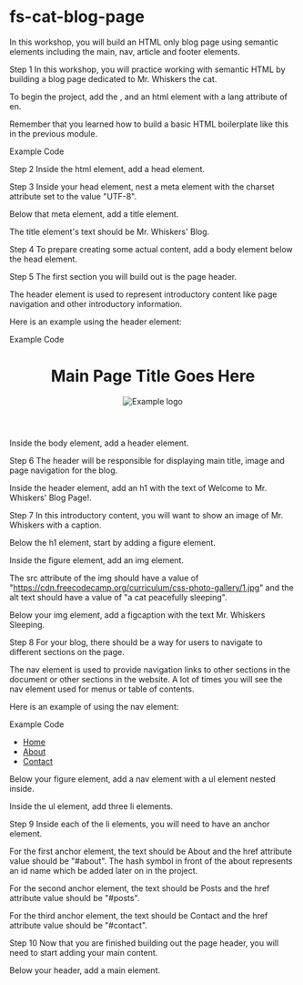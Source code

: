 # fs-cat-blog-page

In this workshop, you will build an HTML only blog page using semantic elements including the main, nav, article and footer elements.

Step 1
In this workshop, you will practice working with semantic HTML by building a blog page dedicated to Mr. Whiskers the cat.

To begin the project, add the <!DOCTYPE html>, and an html element with a lang attribute of en.

Remember that you learned how to build a basic HTML boilerplate like this in the previous module.

Example Code
<!DOCTYPE html>
<html lang="en">
<!--all other elements go here-->
</html>

Step 2
Inside the html element, add a head element.

Step 3
Inside your head element, nest a meta element with the charset attribute set to the value "UTF-8".

Below that meta element, add a title element.

The title element's text should be Mr. Whiskers' Blog.

Step 4
To prepare creating some actual content, add a body element below the head element.

Step 5
The first section you will build out is the page header.

The header element is used to represent introductory content like page navigation and other introductory information.

Here is an example using the header element:

Example Code
<header>
  <h1>Main Page Title Goes Here</h1>
  <img src="example-logo.png" alt="Example logo" />
</header>
Inside the body element, add a header element.

Step 6
The header will be responsible for displaying main title, image and page navigation for the blog.

Inside the header element, add an h1 with the text of Welcome to Mr. Whiskers' Blog Page!.

Step 7
In this introductory content, you will want to show an image of Mr. Whiskers with a caption.

Below the h1 element, start by adding a figure element.

Inside the figure element, add an img element.

The src attribute of the img should have a value of "https://cdn.freecodecamp.org/curriculum/css-photo-gallery/1.jpg" and the alt text should have a value of "a cat peacefully sleeping".

Below your img element, add a figcaption with the text Mr. Whiskers Sleeping.

Step 8
For your blog, there should be a way for users to navigate to different sections on the page.

The nav element is used to provide navigation links to other sections in the document or other sections in the website. A lot of times you will see the nav element used for menus or table of contents.

Here is an example of using the nav element:

Example Code
<nav>
  <ul>
    <li><a href="#">Home</a></li>
    <li><a href="#about">About</a></li>
    <li><a href="#contact">Contact</a></li>
  </ul>
</nav>
Below your figure element, add a nav element with a ul element nested inside.

Inside the ul element, add three li elements.

Step 9
Inside each of the li elements, you will need to have an anchor element.

For the first anchor element, the text should be About and the href attribute value should be "#about". The hash symbol in front of the about represents an id name which be added later on in the project.

For the second anchor element, the text should be Posts and the href attribute value should be "#posts".

For the third anchor element, the text should be Contact and the href attribute value should be "#contact".

Step 10
Now that you are finished building out the page header, you will need to start adding your main content.

Below your header, add a main element.